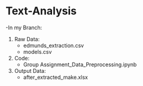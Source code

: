 # Text-Analysis
-In my Branch:
1. Raw Data:
   - edmunds_extraction.csv
   - models.csv
2. Code:
   - Group Assignment_Data_Preprocessing.ipynb
3. Output Data:
   - after_extracted_make.xlsx
   
